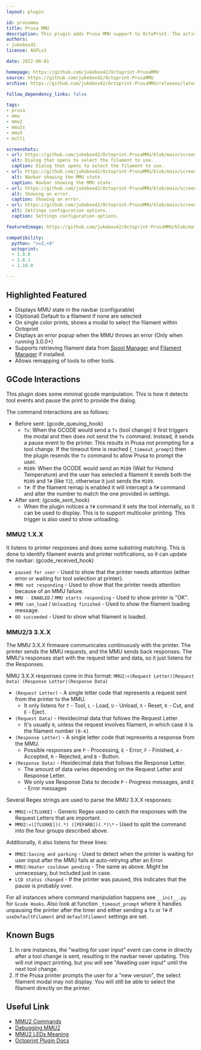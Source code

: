 ```yaml
---
layout: plugin

id: prusammu
title: Prusa MMU
description: This plugin adds Prusa MMU support to OctoPrint. The active filament will be displayed in the navbar and you will be prompted to select which filament to use when slicing in "MMU Single" mode. Other settings are available to name each tool and set defaults. This plugin only works for Prusa printers with an MMU. Supports MMU firmware 1.X.X and 3.X.X.
authors:
- jukebox42
license: AGPLv3

date: 2022-08-01

homepage: https://github.com/jukebox42/Octoprint-PrusaMMU
source: https://github.com/jukebox42/Octoprint-PrusaMMU
archive: https://github.com/jukebox42/Octoprint-PrusaMMU/releases/latest/download/Octoprint-PrusaMmu.zip

follow_dependency_links: false

tags:
- prusa
- mmu
- mmu2
- mmu2s
- mmu3
- multi

screenshots:
- url: https://github.com/jukebox42/Octoprint-PrusaMMU/blob/main/screenshots/modal.png
  alt: Dialog that opens to select the filament to use.
  caption: Dialog that opens to select the filament to use.
- url: https://github.com/jukebox42/Octoprint-PrusaMMU/blob/main/screenshots/nav.png
  alt: Navbar showing the MMU state.
  caption: Navbar showing the MMU state.
- url: https://github.com/jukebox42/Octoprint-PrusaMMU/blob/main/screenshots/error.png
  alt: Showing an error.
  caption: Showing an error.
- url: https://github.com/jukebox42/Octoprint-PrusaMMU/blob/main/screenshots/settings.png
  alt: Settings configuration options.
  caption: Settings configuration options.

featuredimage: https://github.com/jukebox42/Octoprint-PrusaMMU/blob/main/screenshots/nav.png

compatibility:
  python: ">=3,<4"
  octoprint:
  - 1.8.0
  - 1.8.1
  - 1.10.0

---
```


## Highlighted Featured
- Displays MMU state in the navbar (configurable)
- (Optional) Default to a filament if none are selected
- On single color prints, shows a modal to select the filament within Octoprint
- Displays an error popup when the MMU throws an error (Only when running 3.0.0+)
- Supports retrieving filament data from [Spool Manager](https://plugins.octoprint.org/plugins/SpoolManager/)
  and [Filament Manager](https://plugins.octoprint.org/plugins/filamentmanager/) if installed.
- Allows remapping of tools to other tools.

## GCode Interactions

This plugin does some minimal gcode manipulation. This is how it detects tool events and pause the
print to provide the dialog.

The command interactions are as follows:
- Before sent: (gcode_queuing_hook)
  - `Tx`: When the GCODE would send a `Tx` (tool change) it first triggers the modal and then does
    not send the `Tx` command. Instead, it sends a pause event to the printer. This results in Prusa
    not prompting for a tool change. If the timeout time is reached (`_timeout_prompt`) then the
    plugin resends the `Tx` command to allow Prusa to prompt the user.
  - `M109`: When the GCODE would send an `M109` (Wait for Hotend Temperature) and the user has
    selected a filament it sends both the `M109` and `T#` (like `T2`), otherwise it just sends the
    `M109`.
  - `T#`: If the filament remap is enabled it will intercept a `T#` command and alter the number to
    match the one provided in settings.
- After sent: (gcode_sent_hook)
  - When the plugin notices a `T#` command it sets the tool internally, so it can be used to
    display. This is to support multicolor printing. This trigger is also used to show unloading.

### MMU2 1.X.X

It listens to printer responses and does some substring matching. This is done to identify filament
events and printer notifications, so it can update the navbar: (gcode_received_hook)
- `paused for user` - Used to show that the printer needs attention (either error or waiting for
  tool selection at printer).
- `MMU not responding` -  Used to show that the printer needs attention because of an MMU failure.
- `MMU - ENABLED` / `MMU starts responding` - Used to show printer is "OK".
- `MMU can_load` / `Unloading finished` - Used to show the filament loading message.
- `OO succeeded` - Used to show what filament is loaded.

### MMU2/3 3.X.X

The MMU 3.X.X firmware communicates continuously with the printer. The printer sends the MMU
requests, and the MMU sends back responses. The MMU's responses start with the request letter and
data, so it just listens for the Responses.

MMU 3.X.X responses come in this format:
`MMU2:<(Request Letter)(Request Data) (Response Letter)(Response Data)`
- `(Request Letter)` - A single letter code that represents a request sent from the printer to the MMU.
  - It only listens for `T` - Tool, `L` - Load, `U` - Unload, `X` - Reset, `K` - Cut, and `E` - Eject.
- `(Request Data)` - Hexidecimal data that follows the Request Letter.
  - It's usually `0`, unless the request involves filament, in which case it is the filament number `[0-4]`.
- `(Response Letter)` - A single letter code that represents a response from the MMU.
  - Possible responses are `P` - Processing, `E` - Error, `F` - Finished, `A` - Accepted,
    `R` - Rejected, and `B` - Button.
- `(Response Data)` - Hexidecimal data that follows the Response Letter.
  - The amount of data varies depending on the Request Letter and Response Letter.
  - We only use Response Data to decode `P` - Progress messages, and `E` - Error messages

Several Regex strings are used to parse the MMU 3.X.X responses:
- `MMU2:<[TLUXKE]` - Generic Regex used to catch the responses with the Request Letters that are important.
- `MMU2:<([TLUXKE])(.*) ([PEFARB])(.*)\*` - Used to split the command into the four groups described above.

Additionally, it also listens for these lines:
- `MMU2:Saving and parking` - Used to detect when the printer is waiting for user input after the
  MMU fails at auto-retrying after an Error.
- `MMU2:Heater cooldown pending` - The same as above. Might be unnecessary, but included just in case.
- `LCD status changed` - If the printer was paused, this indicates that the pause is probably over.

For all instances where command manipulation happens see `__init__.py` for `Gcode Hooks`. Also
look at function `_timeout_prompt` where it handles unpausing the printer after the timer and either
sending a `Tx` or `T#` if `useDefaultFilament` and `defaultFilament` settings are set.

## Known Bugs

1. In rare instances, the "waiting for user input" event can come in directly after a tool change is
   sent, resulting in the navbar never updating. This will not impact printing, but you will see
   "Awaiting user input" until the next tool change.
1. If the Prusa printer prompts the user for a "new version", the select filament modal may not
   display. You will still be able to select the filament directly on the printer.

## Useful Link
- [MMU2 Commands](https://cfl.prusa3d.com/display/PI3M3/MMU2+commands)
- [Debugging MMU2](https://revilor.github.io/MMU2-Marlin/debugging.html)
- [MMU2 LEDs Meaning](https://help.prusa3d.com/article/mmu2s-leds-meaning_2187#red-light)
- [Octoprint Plugin Docs](https://docs.octoprint.org/en/master/plugins/mixins.html)